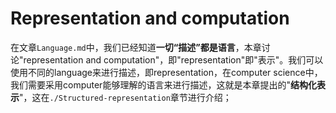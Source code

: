 # Representation and computation

在文章`Language.md`中，我们已经知道**一切“描述”都是语言**，本章讨论"representation and computation"，即"representation"即"表示"。我们可以使用不同的language来进行描述，即representation，在computer science中，我们需要采用computer能够理解的语言来进行描述，这就是本章提出的"**结构化表示**"，这在`./Structured-representation`章节进行介绍；

